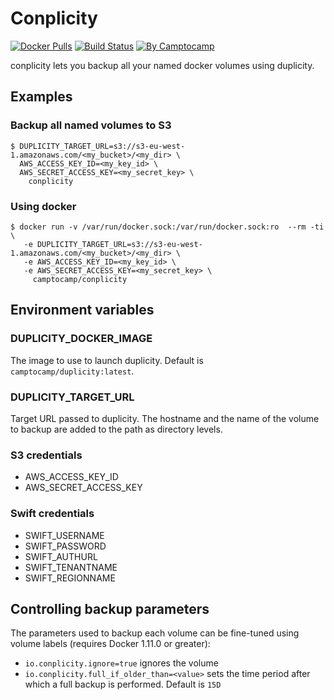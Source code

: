 Conplicity
==========

[![Docker Pulls](https://img.shields.io/docker/pulls/camptocamp/conplicity.svg)](https://hub.docker.com/r/camptocamp/conplicity/)
[![Build Status](https://img.shields.io/travis/camptocamp/conplicity/master.svg)](https://travis-ci.org/camptocamp/conplicity)
[![By Camptocamp](https://img.shields.io/badge/by-camptocamp-fb7047.svg)](http://www.camptocamp.com)


conplicity lets you backup all your named docker volumes using duplicity.


## Examples

### Backup all named volumes to S3

```shell
$ DUPLICITY_TARGET_URL=s3://s3-eu-west-1.amazonaws.com/<my_bucket>/<my_dir> \
  AWS_ACCESS_KEY_ID=<my_key_id> \
  AWS_SECRET_ACCESS_KEY=<my_secret_key> \
    conplicity
```


### Using docker

```shell
$ docker run -v /var/run/docker.sock:/var/run/docker.sock:ro  --rm -ti \
   -e DUPLICITY_TARGET_URL=s3://s3-eu-west-1.amazonaws.com/<my_bucket>/<my_dir> \
   -e AWS_ACCESS_KEY_ID=<my_key_id> \
   -e AWS_SECRET_ACCESS_KEY=<my_secret_key> \
     camptocamp/conplicity
```

## Environment variables

### DUPLICITY_DOCKER_IMAGE

The image to use to launch duplicity. Default is `camptocamp/duplicity:latest`.

### DUPLICITY_TARGET_URL

Target URL passed to duplicity.
The hostname and the name of the volume to backup
are added to the path as directory levels.

### S3 credentials

- AWS_ACCESS_KEY_ID
- AWS_SECRET_ACCESS_KEY

### Swift credentials

- SWIFT_USERNAME
- SWIFT_PASSWORD
- SWIFT_AUTHURL
- SWIFT_TENANTNAME
- SWIFT_REGIONNAME


## Controlling backup parameters

The parameters used to backup each volume can be fine-tuned using volume labels (requires Docker 1.11.0 or greater):

- `io.conplicity.ignore=true` ignores the volume
- `io.conplicity.full_if_older_than=<value>` sets the time period after which a full backup is performed. Default is `15D`
